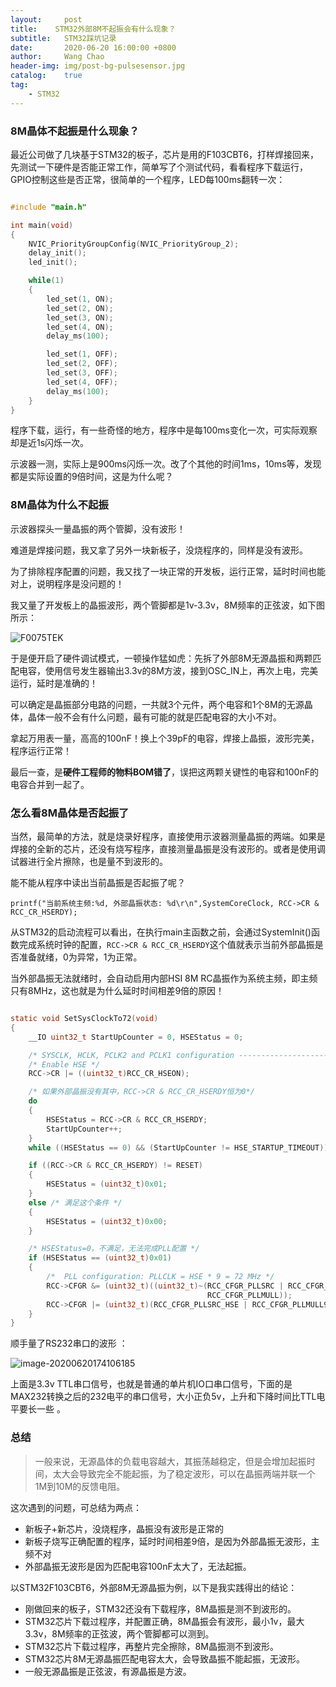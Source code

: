 ```yaml
---
layout:     post
title:    STM32外部8M不起振会有什么现象？
subtitle:	STM32踩坑记录 
date:       2020-06-20 16:00:00 +0800
author:     Wang Chao
header-img: img/post-bg-pulsesensor.jpg
catalog:    true
tag:
    - STM32
---
```


### 8M晶体不起振是什么现象？

最近公司做了几块基于STM32的板子，芯片是用的F103CBT6，打样焊接回来，先测试一下硬件是否能正常工作，简单写了个测试代码，看看程序下载运行，GPIO控制这些是否正常，很简单的一个程序，LED每100ms翻转一次：

```c

#include "main.h"

int main(void)
{
    NVIC_PriorityGroupConfig(NVIC_PriorityGroup_2);
    delay_init();
    led_init();

    while(1)
    {
		led_set(1, ON);
		led_set(2, ON);
		led_set(3, ON);
		led_set(4, ON);
		delay_ms(100);

		led_set(1, OFF);
		led_set(2, OFF);
		led_set(3, OFF);
		led_set(4, OFF);
		delay_ms(100);  
	}
}

```

程序下载，运行，有一些奇怪的地方，程序中是每100ms变化一次，可实际观察却是近1s闪烁一次。

示波器一测，实际上是900ms闪烁一次。改了个其他的时间1ms，10ms等，发现都是实际设置的9倍时间，这是为什么呢？

### 8M晶体为什么不起振

示波器探头一量晶振的两个管脚，没有波形！

难道是焊接问题，我又拿了另外一块新板子，没烧程序的，同样是没有波形。

为了排除程序配置的问题，我又找了一块正常的开发板，运行正常，延时时间也能对上，说明程序是没问题的！

我又量了开发板上的晶振波形，两个管脚都是1v-3.3v，8M频率的正弦波，如下图所示：

![F0075TEK](https://wcc-blog.oss-cn-beijing.aliyuncs.com/img/200620/F0075TEK.BMP)

于是便开启了硬件调试模式，一顿操作猛如虎：先拆了外部8M无源晶振和两颗匹配电容，使用信号发生器输出3.3v的8M方波，接到OSC_IN上，再次上电，完美运行，延时是准确的！

可以确定是晶振部分电路的问题，一共就3个元件，两个电容和1个8M的无源晶体，晶体一般不会有什么问题，最有可能的就是匹配电容的大小不对。

拿起万用表一量，高高的100nF！换上个39pF的电容，焊接上晶振，波形完美，程序运行正常！

最后一查，是**硬件工程师的物料BOM错了**，误把这两颗关键性的电容和100nF的电容合并到一起了。

### 怎么看8M晶体是否起振了

当然，最简单的方法，就是烧录好程序，直接使用示波器测量晶振的两端。如果是焊接的全新的芯片，还没有烧写程序，直接测量晶振是没有波形的。或者是使用调试器进行全片擦除，也是量不到波形的。

能不能从程序中读出当前晶振是否起振了呢？

	printf("当前系统主频:%d, 外部晶振状态: %d\r\n",SystemCoreClock, RCC->CR & RCC_CR_HSERDY);

从STM32的启动流程可以看出，在执行main主函数之前，会通过SystemInit()函数完成系统时钟的配置，`RCC->CR & RCC_CR_HSERDY`这个值就表示当前外部晶振是否准备就绪，0为异常，1为正常。

当外部晶振无法就绪时，会自动启用内部HSI 8M RC晶振作为系统主频，即主频只有8MHz，这也就是为什么延时时间相差9倍的原因！

```c

static void SetSysClockTo72(void)
{
    __IO uint32_t StartUpCounter = 0, HSEStatus = 0;

    /* SYSCLK, HCLK, PCLK2 and PCLK1 configuration ---------------------------*/
    /* Enable HSE */
    RCC->CR |= ((uint32_t)RCC_CR_HSEON);

    /* 如果外部晶振没有其中，RCC->CR & RCC_CR_HSERDY恒为0*/
    do
    {
        HSEStatus = RCC->CR & RCC_CR_HSERDY;
        StartUpCounter++;
    }
    while ((HSEStatus == 0) && (StartUpCounter != HSE_STARTUP_TIMEOUT));

    if ((RCC->CR & RCC_CR_HSERDY) != RESET)
    {
        HSEStatus = (uint32_t)0x01;
    }
    else /* 满足这个条件 */
    {
        HSEStatus = (uint32_t)0x00;	
    }

    /* HSEStatus=0，不满足，无法完成PLL配置 */
    if (HSEStatus == (uint32_t)0x01)
    {
        /*  PLL configuration: PLLCLK = HSE * 9 = 72 MHz */
        RCC->CFGR &= (uint32_t)((uint32_t)~(RCC_CFGR_PLLSRC | RCC_CFGR_PLLXTPRE |
                                            RCC_CFGR_PLLMULL));
        RCC->CFGR |= (uint32_t)(RCC_CFGR_PLLSRC_HSE | RCC_CFGR_PLLMULL9);
    }
}

```

顺手量了RS232串口的波形 ：

![image-20200620174106185](https://wcc-blog.oss-cn-beijing.aliyuncs.com/img/200620/F0073TEK.BMP)

上面是3.3v TTL串口信号，也就是普通的单片机IO口串口信号，下面的是MAX232转换之后的232电平的串口信号，大小正负5v，上升和下降时间比TTL电平要长一些 。

### 总结

> 一般来说，无源晶体的负载电容越大，其振荡越稳定，但是会增加起振时间，太大会导致完全不能起振，为了稳定波形，可以在晶振两端并联一个1M到10M的反馈电阻。

这次遇到的问题，可总结为两点：

- 新板子+新芯片，没烧程序，晶振没有波形是正常的
- 新板子烧写正确配置的程序，延时时间相差9倍，是因为外部晶振无波形，主频不对
- 外部晶振无波形是因为匹配电容100nF太大了，无法起振。

以STM32F103CBT6，外部8M无源晶振为例，以下是我实践得出的结论：

- 刚做回来的板子，STM32还没有下载程序，8M晶振是测不到波形的。
- STM32芯片下载过程序，并配置正确，8M晶振会有波形，最小1v，最大3.3v，8M频率的正弦波，两个管脚都可以测到。
- STM32芯片下载过程序，再整片完全擦除，8M晶振测不到波形。
- STM32芯片8M无源晶振匹配电容太大，会导致晶振不能起振，无波形。
- 一般无源晶振是正弦波，有源晶振是方波。

